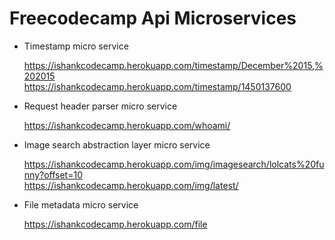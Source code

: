 # Freecodecamp Api Microservices

* Timestamp micro service

   https://ishankcodecamp.herokuapp.com/timestamp/December%2015,%202015  
   https://ishankcodecamp.herokuapp.com/timestamp/1450137600

* Request header parser micro service

   https://ishankcodecamp.herokuapp.com/whoami/  

* Image search abstraction layer micro service

   https://ishankcodecamp.herokuapp.com/img/imagesearch/lolcats%20funny?offset=10  
   https://ishankcodecamp.herokuapp.com/img/latest/

* File metadata micro service

   https://ishankcodecamp.herokuapp.com/file

